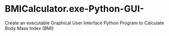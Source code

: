 # BMICalculator.exe-Python-GUI-
Create an executable Graphical User Interface Python Program to Calculate Body Mass Index (BMI)
